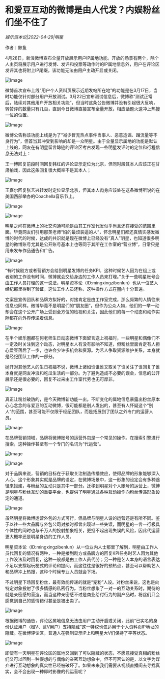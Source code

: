 # 和爱豆互动的微博是由人代发？内娱粉丝们坐不住了

*娱乐资本论|2022-04-29|明星*

作者丨鲸鱼

4月28日，新浪微博宣布全量开放展示用户IP属地功能。开放的场景有两个，除个人主页将展示用户进行发博、发评和投票等动作时的IP属地信息外，用户在评论区发评其也将附上IP尾缀。该功能无法由用户主动开启或关闭。

![Image](https://p3.toutiaoimg.com/origin/tos-cn-i-qvj2lq49k0/7cf1aad3d8994f1690b3362794c9b9dc?from=pc)

微博首次宣布上线“用户个人资料页展示近期发帖所在地”的功能是在3月17日，当时功能仅针对部分用户开放测试。3月22日宣布测试信息后，微博称“测试正常后，陆续对其他用户开放相关功能”，但当时这条公告微博并没有引起很大反响，转赞评的数量只有几百，直到今日微博直接宣布全量开放，相应话题火速冲上热搜一位的位置。

![Image](https://p3.toutiaoimg.com/origin/tos-cn-i-qvj2lq49k0/b04e748a637d41b7922f67937c752319?from=pc)

微博公告称该功能上线是为了“减少冒充热点事件当事人、恶意造谣、蹭流量等不良行为”，但首当其冲受到影响的却是一众明星。由于全量显示属地的功能是默认上线的，网友在有明星留言踪迹的评论区考古发现一些明星发评时的定位和行程信息无法对上：

王一博回复前段时间回复韩红的评论显示定位为北京，但同时段其本人应该正在甘肃拍戏，因此这条回复很大概率不是其本人；

![Image](https://p3.toutiaoimg.com/origin/tos-cn-i-qvj2lq49k0/def4d34a599043459b1fc2faff0897c8?from=pc)

王嘉尔回复张艺兴转发时定位显示北京，但其本人肉身应该处在这条微博所说的在美国西部举办的Coachella音乐节上。

![Image](https://p3.toutiaoimg.com/origin/tos-cn-i-qvj2lq49k0/ec24bb9beae140a785f8d4f3b39f5670?from=pc)

![Image](https://p3.toutiaoimg.com/origin/tos-cn-i-qvj2lq49k0/46ffa3d00c9047f5a6785a8a5a180a59?from=pc)

明星之间在微博上的社交沟通可能是由其工作室代发似乎尚且还在接受的范围里面。毕竟网友们引用那英老师“妈的最烦装逼的人”，怀念明星们都还真情实感发微博的时代的时候，达成的共识就是现在微博上已经没有“真人”明星，也知道很多明星的微博账号尤其是公开账号基本上也等同于其所在工作室的“营业博”，日常只是用来发布作品通告和广告。

![Image](https://p3.toutiaoimg.com/origin/tos-cn-i-qvj2lq49k0/38e360f3c0664ae3b3c78e8a91ae061f?from=pc)

“有时候剧方或者营销方会给到明星发博的任务KPI，这种时候艺人因为在组上或者别的工作没有时间，微博就会交给身边的工作人员来打理。”关于一些明星账号会由工作人员打理的这一说法，明星资本论（ID:mingxingzibenlun）也从一位艺人经纪那里得到了验证，这位工作人员还称，这种操作方式在圈内十分普遍。

文案是宣传团队和品牌方拟好的，对接肯定是由工作室完成，那么频繁的人情往来信息也同样。微博毕竟不是明星们的“朋友圈”，但作为公众人物，他们的一举一动却会在这个公开广场上受到全方位的检视和关注，因此他们的每一个动态和动作实际都在向外界传递着信息。

![Image](https://p3.toutiaoimg.com/origin/tos-cn-i-qvj2lq49k0/f4bbc487c5e64fb18bd1127778dd384c?from=pc)

在半个娱乐圈都在何老师生日动态微博下面留言送上祝福时，一些明星和偶像们不一定及时关注到这个动态，对明星本人有没有影响不知道，但粉丝里面肯定有人担心爱豆落后了一步，也许会少许多机会和资源。为艺人争取资源维护关系，本身就是经纪团队工作的一部分。

抛开对其他艺人的生日祝福不说，微博上诸如谁谁谁又取关了谁关注了谁回复了谁本身就是网友冲浪和吃瓜生活的一部分。为了避免造成不必要的误会，信息的公开展示还是很必要的，回复不过来由工作室代劳也无可厚非。

![Image](https://p3.toutiaoimg.com/origin/tos-cn-i-qvj2lq49k0/3eec8b8b57954365aee94d22a6844593?from=pc)

真正让粉丝破防的，是今天微博新功能一出，不断变化的属地信息暴露出粉丝原本心心念念的与爱豆的互动微博，很可能都是别人发出的，甚至有人怀疑这个“别人”的范围，甚至可能不仅限于经纪团队，而是拓展到了团队之外专门的运营人员。

![Image](https://p3.toutiaoimg.com/origin/tos-cn-i-qvj2lq49k0/f6afc58102424f8f86ccaade2f0829ca?from=pc)

在品牌营销领域，品牌将微博账号的运营外包是一个常见的操作。在搜索引擎进行搜索，这种操作甚至有一个专门的名词为“代运营”。

![Image](https://p3.toutiaoimg.com/origin/tos-cn-i-qvj2lq49k0/90a3695fcb6c40fdbe43015afd15654a?from=pc)

![Image](https://p3.toutiaoimg.com/origin/tos-cn-i-qvj2lq49k0/6b01a75752a24853909ed05a22073fb8?from=pc)

对于品牌来说，营销的目标在于获取关注制造传播效应，使得品牌的形象能够深入人心，这个形象其实就是品牌的设定，在微博场景中，这一形象的设定会有多种途径来搭建，与粉丝的互动只是其中一部分。迁移到明星对个人账号的运营上，微博是明星与粉丝互动的重要平台，也提供了明星通过各种互动操作向粉丝传递形象设定的通道。

![Image](https://p3.toutiaoimg.com/origin/tos-cn-i-qvj2lq49k0/cf0acb4002d7470a847a997f1663b288?from=pc)

虽然明星将微博运营外包的方式可行，但品牌与明星人设的运营还是有所不同。鉴于以往一些大品牌与外包公司对接时都曾出现过一些失误，而明星的一言一行极具个体性的同时也与千万人的投射想象相关，更担不起出现失误的风险，因此代运营更大概率还是明星身边的工作人员。

明星资本论（ID:mingxingzibenlun）从一位业内人士那里了解到，明星由工作人员代回复的情况有两种，一种是接到剧方或品牌方的回复KPI任务时艺人因为其他工作没法及时回复，这种一般都是由工作人员代劳；另一种是艺人本身的语言表达不足以支撑起玩梗式的评论和提问，而这往往是很好的预热点，甚至可以帮助艺人和品牌冲上热搜，这种个时候专业人员就会下场。

不过明星下场回复粉丝，最有效能传递的就是“宠粉”人设。对粉丝来说，这也是向特定对象投射了很多情感的私密行为。当粉丝想象了一对一的互动关系时，期待的就是亲密感的营造，而当这种亲密感不过是商业给付行为的副产品时，粉丝们只会感觉到自己的感情错付甚至是被出卖了。

![Image](https://p3.toutiaoimg.com/origin/tos-cn-i-qvj2lq49k0/75c87be4c03e4913984080b949a2d321?from=pc)

根据微博的通告，评论区属地信息无法由用户主动开启或关闭，此前“已实名的身份认证用户（橙V、蓝V用户）支持隐藏”这一特权也仅适用于个人资料页IP地址的隐藏。在微博评论区，普通人在强制显示IP上和明星大V们保持了平等状态。

![Image](https://p3.toutiaoimg.com/origin/tos-cn-i-qvj2lq49k0/a57a6e5212234f229c6125200881de13?from=pc)

即使有一天明星在评论区的属地又回到了可以隐藏的状态，不愿意接受真相的粉丝们又可以回到一种假想的与偶像的亲密互动想象中，但不可否认的是，以文字为媒介进行互动想象的真实性已经被破坏了。如果未来我们需要从视频直播间去寻找真实，会不会出现一种即时影像的代运营呢？

